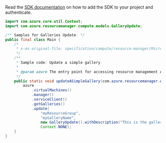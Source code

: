 Read the [SDK documentation](https://github.com/Azure/azure-sdk-for-java/blob/azure-resourcemanager_2.15.0/sdk/resourcemanager/azure-resourcemanager/README.md) on how to add the SDK to your project and authenticate.

```java
import com.azure.core.util.Context;
import com.azure.resourcemanager.compute.models.GalleryUpdate;

/** Samples for Galleries Update. */
public final class Main {
    /*
     * x-ms-original-file: specification/compute/resource-manager/Microsoft.Compute/stable/2021-10-01/examples/gallery/UpdateASimpleGallery.json
     */
    /**
     * Sample code: Update a simple gallery.
     *
     * @param azure The entry point for accessing resource management APIs in Azure.
     */
    public static void updateASimpleGallery(com.azure.resourcemanager.AzureResourceManager azure) {
        azure
            .virtualMachines()
            .manager()
            .serviceClient()
            .getGalleries()
            .update(
                "myResourceGroup",
                "myGalleryName",
                new GalleryUpdate().withDescription("This is the gallery description."),
                Context.NONE);
    }
}
```
